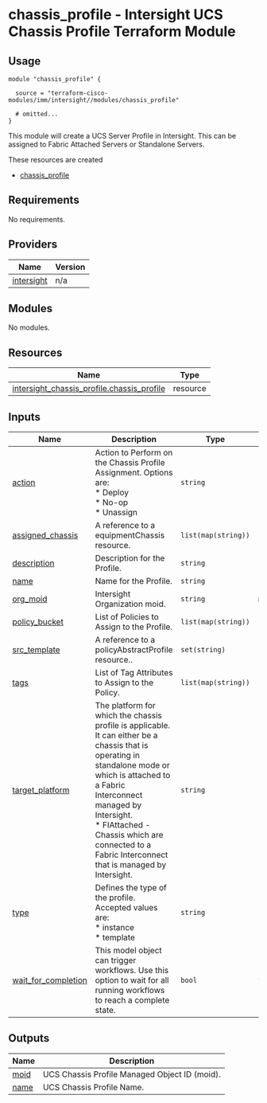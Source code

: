 # chassis_profile - Intersight UCS Chassis Profile Terraform Module

## Usage

```hcl
module "chassis_profile" {

  source = "terraform-cisco-modules/imm/intersight//modules/chassis_profile"

  # omitted...
}
```

This module will create a UCS Server Profile in Intersight.  This can be assigned to Fabric Attached Servers or Standalone Servers.  

These resources are created

* [chassis_profile](https://registry.terraform.io/providers/CiscoDevNet/intersight/latest/docs/resources/chassis_profile)

<!-- BEGINNING OF PRE-COMMIT-TERRAFORM DOCS HOOK -->
## Requirements

No requirements.

## Providers

| Name | Version |
|------|---------|
| <a name="provider_intersight"></a> [intersight](#provider\_intersight) | n/a |

## Modules

No modules.

## Resources

| Name | Type |
|------|------|
| [intersight_chassis_profile.chassis_profile](https://registry.terraform.io/providers/CiscoDevNet/intersight/latest/docs/resources/chassis_profile) | resource |

## Inputs

| Name | Description | Type | Default | Required |
|------|-------------|------|---------|:--------:|
| <a name="input_action"></a> [action](#input\_action) | Action to Perform on the Chassis Profile Assignment.  Options are:<br>* Deploy<br>* No-op<br>* Unassign | `string` | `"No-op"` | no |
| <a name="input_assigned_chassis"></a> [assigned\_chassis](#input\_assigned\_chassis) | A reference to a equipmentChassis resource. | `list(map(string))` | `[]` | no |
| <a name="input_description"></a> [description](#input\_description) | Description for the Profile. | `string` | `""` | no |
| <a name="input_name"></a> [name](#input\_name) | Name for the Profile. | `string` | `"chassis_profile"` | no |
| <a name="input_org_moid"></a> [org\_moid](#input\_org\_moid) | Intersight Organization moid. | `string` | n/a | yes |
| <a name="input_policy_bucket"></a> [policy\_bucket](#input\_policy\_bucket) | List of Policies to Assign to the Profile. | `list(map(string))` | `[]` | no |
| <a name="input_src_template"></a> [src\_template](#input\_src\_template) | A reference to a policyAbstractProfile resource.. | `set(string)` | `[]` | no |
| <a name="input_tags"></a> [tags](#input\_tags) | List of Tag Attributes to Assign to the Policy. | `list(map(string))` | `[]` | no |
| <a name="input_target_platform"></a> [target\_platform](#input\_target\_platform) | The platform for which the chassis profile is applicable. It can either be a chassis that is operating in standalone mode or which is attached to a Fabric Interconnect managed by Intersight.<br>* FIAttached - Chassis which are connected to a Fabric Interconnect that is managed by Intersight. | `string` | `"FIAttached"` | no |
| <a name="input_type"></a> [type](#input\_type) | Defines the type of the profile. Accepted values are:<br>* instance<br>* template | `string` | `"instance"` | no |
| <a name="input_wait_for_completion"></a> [wait\_for\_completion](#input\_wait\_for\_completion) | This model object can trigger workflows. Use this option to wait for all running workflows to reach a complete state. | `bool` | `false` | no |

## Outputs

| Name | Description |
|------|-------------|
| <a name="output_moid"></a> [moid](#output\_moid) | UCS Chassis Profile Managed Object ID (moid). |
| <a name="output_name"></a> [name](#output\_name) | UCS Chassis Profile Name. |
<!-- END OF PRE-COMMIT-TERRAFORM DOCS HOOK -->
